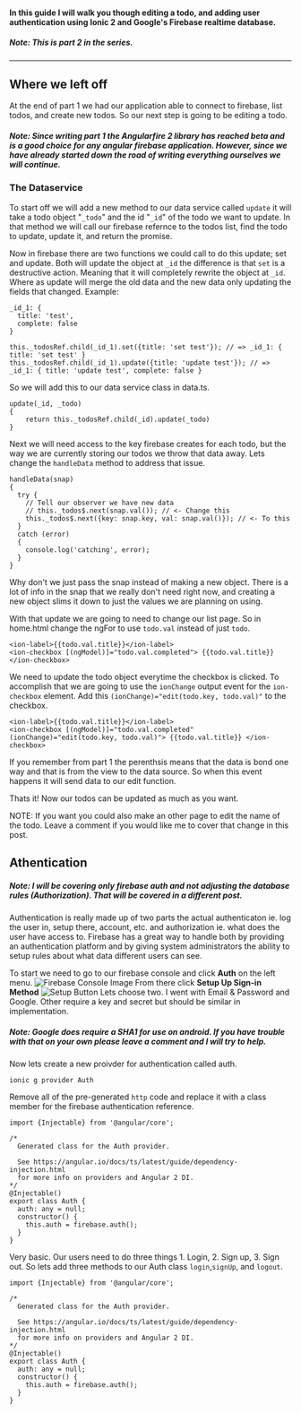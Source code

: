 #### In this guide I will walk you though editing a todo, and adding user authentication using Ionic 2 and Google's Firebase realtime database.
##### Note: This is part 2 in the series.

---

## Where we left off
At the end of part 1 we had our application able to connect to firebase, list todos, and create new todos. So our next step is going to be editing a todo. 

##### Note: Since writing part 1 the Angularfire 2 library has reached beta and is a good choice for any angular firebase application. However, since we have already started down the road of writing everything ourselves we will continue.

### The Dataservice
To start off we will add a new method to our data service called `update` it will take a todo object "`_todo`" and the id "`_id`" of the todo we want to update. In that method we will call our firebase refernce to the todos list, find the todo to update, update it, and return the promise.

Now in firebase there are two functions we could call to do this update; set and update. Both will update the object at `_id` the difference is that `set` is a destructive action. Meaning that it will completely rewrite the object at `_id`. Where as update will merge the old data and the new data only updating the fields that changed. Example:

```
_id_1: {
  title: 'test',
  complete: false
}

this._todosRef.child(_id_1).set({title: 'set test'}); // => _id_1: { title: 'set test' }
this._todosRef.child(_id_1).update({title: 'update test'}); // => _id_1: { title: 'update test', complete: false }
```
So we will add this to our data service class in data.ts.

```
update(_id, _todo)
{
    return this._todosRef.child(_id).update(_todo)
}
```
Next we will need access to the key firebase creates for each todo, but the way we are currently storing our todos we throw that data away. Lets change the `handleData` method to address that issue.

```
handleData(snap) 
{ 
  try { 
    // Tell our observer we have new data 
    // this._todos$.next(snap.val()); // <- Change this
    this._todos$.next({key: snap.key, val: snap.val()}); // <- To this
  } 
  catch (error) 
  { 
    console.log('catching', error); 
  }
}

```

Why don't we just pass the snap instead of making a new object. There is a lot of info in the snap that we really don't need right now, and creating a new object slims it down to just the values we are planning on using. 

With that update we are going to need to change our list page. So in home.html change the ngFor to use `todo.val` instead of just `todo`.

```
<ion-label>{{todo.val.title}}</ion-label>
<ion-checkbox [(ngModel)]="todo.val.completed"> {{todo.val.title}} </ion-checkbox>
```
 
 We need to update the todo object everytime the checkbox is clicked. To accomplish that we are going to use the `ionChange` output event for the `ion-checkbox` element. Add this `(ionChange)="edit(todo.key, todo.val)"` to the checkbox.
 
 ```
<ion-label>{{todo.val.title}}</ion-label>
<ion-checkbox [(ngModel)]="todo.val.completed" (ionChange)="edit(todo.key, todo.val)"> {{todo.val.title}} </ion-checkbox>
```
If you remember from part 1 the perenthsis means that the data is bond one way and that is from the view to the data source. So when this event happens it will send data to our edit function.

Thats it! Now our todos can be updated as much as you want. 

NOTE: If you want you could also make an other page to edit the name of the todo. Leave a comment if you would like me to cover that change in this post.

## Athentication

##### Note: I will be covering only firebase auth and not adjusting the database rules (Authorization). That will be covered in a different post. 

Authentication is really made up of two parts the actual authenticaton ie. log the user in, setup there, account, etc. and authorization ie. what does the user have access to. Firebase has a great way to handle both by providing an authentication platform and by giving system administrators the ability to setup rules about what data different users can see. 

To start we need to go to our firebase console and click **Auth** on the left menu. 
![Firebase Console Image](https://raw.githubusercontent.com/pluralsight/guides/master/images/5f0e08b6-8d39-4b18-b275-b4e7a9511bcd.tiff)
From there click **Setup Up Sign-in Method**
![Setup Button](https://raw.githubusercontent.com/pluralsight/guides/master/images/710c8353-40bf-4c6b-8f78-1c87a4171c6b.tiff)
Lets choose two. I went with Email & Password and Google. Other require a key and secret but should be similar in implementation. 

##### Note: Google does require a SHA1 for use on android. If you have trouble with that on your own please leave a comment and I will try to help.

Now lets create a new proivder for authentication called auth.

`ionic g provider Auth`

Remove all of the pre-generated `http` code and replace it with a class member for the firebase authentication reference. 
```
import {Injectable} from '@angular/core';

/*
  Generated class for the Auth provider.

  See https://angular.io/docs/ts/latest/guide/dependency-injection.html
  for more info on providers and Angular 2 DI.
*/
@Injectable()
export class Auth {
  auth: any = null;
  constructor() {
    this.auth = firebase.auth();
  }
}
```

Very basic. Our users need to do three things 1. Login, 2. Sign up, 3. Sign out. So lets add three methods to our Auth class `login`,`signUp`, and `logout`.

```
import {Injectable} from '@angular/core';

/*
  Generated class for the Auth provider.

  See https://angular.io/docs/ts/latest/guide/dependency-injection.html
  for more info on providers and Angular 2 DI.
*/
@Injectable()
export class Auth {
  auth: any = null;
  constructor() {
    this.auth = firebase.auth();
  }
}
```